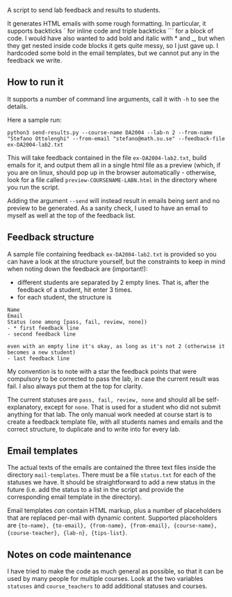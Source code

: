 A script to send lab feedback and results to students.

It generates HTML emails with some rough formatting. In particular, it supports backticks \` for inline code and triple backticks \`\`\` for a block of code. I would have also wanted to add bold and italic with \* and \_, but when they get nested inside code blocks it gets quite messy, so I just gave up. I hardcoded some bold in the email templates, but we cannot put any in the feedback we write.

## How to run it
It supports a number of command line arguments, call it with `-h` to see the details.

Here a sample run:

`python3 send-results.py --course-name DA2004 --lab-n 2 --from-name "Stefano Ottolenghi" --from-email "stefano@math.su.se" --feedback-file ex-DA2004-lab2.txt`

This will take feedback contained in the file `ex-DA2004-lab2.txt`, build emails for it, and output them all in a single html file as a preview (which, if you are on linux, should pop up in the browser automatically - otherwise, look for a file called `preview-COURSENAME-LABN.html` in the directory where you run the script.

Adding the argument `--send` will instead result in emails being sent and no preview to be generated. As a sanity check, I used to have an email to myself as well at the top of the feedback list.

## Feedback structure
A sample file containing feedback `ex-DA2004-lab2.txt` is provided so you can have a look at the structure yourself, but the constraints to keep in mind when noting down the feedback are (important!):

- different students are separated by 2 empty lines. That is, after the feedback of a student, hit enter 3 times.
- for each student, the structure is

```
Name
Email
Status (one among [pass, fail, review, none])
- * first feedback line
- second feedback line

even with an empty line it's okay, as long as it's not 2 (otherwise it becomes a new student)
- last feedback line
```

My convention is to note with a star the feedback points that were compulsory to be corrected to pass the lab, in case the current result was fail. I also always put them at the top for clarity.

The current statuses are `pass, fail, review, none` and should all be self-explanatory, except for `none`. That is used for a student who did not submit anything for that lab. The only manual work needed at course start is to create a feedback template file, with all students names and emails and the correct structure, to duplicate and to write into for every lab.

## Email templates
The actual texts of the emails are contained the three text files inside the directory `mail-templates`. There must be a file `status.txt` for each of the statuses we have. It should be straightforward to add a new status in the future (i.e. add the status to a list in the script and provide the corresponding email template in the directory).

Email templates _can_ contain HTML markup, plus a number of placeholders that are replaced per-mail with dynamic content. Supported placeholders are `{to-name}, {to-email}, {from-name}, {from-email}, {course-name}, {course-teacher}, {lab-n}, {tips-list}`.

## Notes on code maintenance
I have tried to make the code as much general as possible, so that it can be used by many people for multiple courses. Look at the two variables `statuses` and `course_teachers` to add additional statuses and courses.
